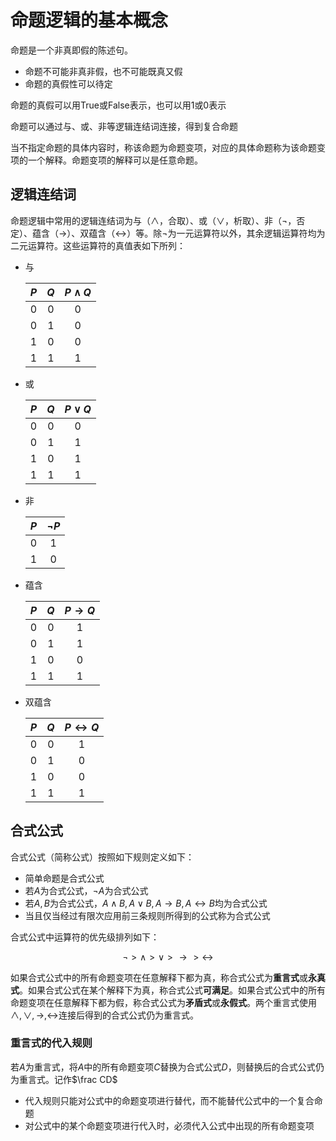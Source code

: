 # 命题逻辑的基本概念

命题是一个非真即假的陈述句。

* 命题不可能非真非假，也不可能既真又假
* 命题的真假性可以待定

命题的真假可以用True或False表示，也可以用1或0表示

命题可以通过与、或、非等逻辑连结词连接，得到复合命题

当不指定命题的具体内容时，称该命题为命题变项，对应的具体命题称为该命题变项的一个解释。命题变项的解释可以是任意命题。

## 逻辑连结词

命题逻辑中常用的逻辑连结词为与（$\land$，合取）、或（$\lor$，析取）、非（$\lnot$，否定）、蕴含（$\rightarrow$）、双蕴含（$\leftrightarrow$）等。除$\lnot$为一元运算符以外，其余逻辑运算符均为二元运算符。这些运算符的真值表如下所列：

* 与
  
  |$P$|$Q$|$P\land Q$|
  |:-:|:-:|:--------:|
  | 0 | 0 |     0    |
  | 0 | 1 |     0    |
  | 1 | 0 |     0    |
  | 1 | 1 |     1    |

* 或
  
  |$P$|$Q$|$P\lor Q$|
  |:-:|:-:|:--------:|
  | 0 | 0 |     0    |
  | 0 | 1 |     1    |
  | 1 | 0 |     1    |
  | 1 | 1 |     1    |

* 非
  
  |$P$|$\lnot P$|
  |:-:|:-:|
  | 0 | 1 |
  | 1 | 0 |

* 蕴含
  
  |$P$|$Q$|$P\rightarrow Q$|
  |:-:|:-:|:--------:|
  | 0 | 0 |     1    |
  | 0 | 1 |     1    |
  | 1 | 0 |     0    |
  | 1 | 1 |     1    |

* 双蕴含
  
  |$P$|$Q$|$P\leftrightarrow Q$|
  |:-:|:-:|:--------:|
  | 0 | 0 |     1    |
  | 0 | 1 |     0    |
  | 1 | 0 |     0    |
  | 1 | 1 |     1    |

## 合式公式

合式公式（简称公式）按照如下规则定义如下：

* 简单命题是合式公式
* 若$A$为合式公式，$\lnot A$为合式公式
* 若$A, B$为合式公式，$A\land B, A\lor B, A\rightarrow B, A\leftrightarrow B$均为合式公式
* 当且仅当经过有限次应用前三条规则所得到的公式称为合式公式

合式公式中运算符的优先级排列如下：

$$
\lnot > \land > \lor > \rightarrow > \leftrightarrow
$$

如果合式公式中的所有命题变项在任意解释下都为真，称合式公式为**重言式**或**永真式**。如果合式公式在某个解释下为真，称合式公式**可满足**。如果合式公式中的所有命题变项在任意解释下都为假，称合式公式为**矛盾式**或**永假式**。两个重言式使用$\land, \lor, \rightarrow, \leftrightarrow$连接后得到的合式公式仍为重言式。

### 重言式的代入规则

若$A$为重言式，将$A$中的所有命题变项$C$替换为合式公式$D$，则替换后的合式公式仍为重言式。记作$\frac CD$

* 代入规则只能对公式中的命题变项进行替代，而不能替代公式中的一个复合命题
* 对公式中的某个命题变项进行代入时，必须代入公式中出现的所有命题变项
